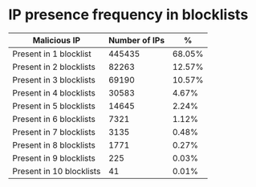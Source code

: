 # IP presence frequency in blocklists
| Malicious IP | Number of IPs | % |
|----|----|----|
| Present in 1 blocklist | 445435 | 68.05% |
| Present in 2 blocklists | 82263 | 12.57% |
| Present in 3 blocklists | 69190 | 10.57% |
| Present in 4 blocklists | 30583 | 4.67% |
| Present in 5 blocklists | 14645 | 2.24% |
| Present in 6 blocklists | 7321 | 1.12% |
| Present in 7 blocklists | 3135 | 0.48% |
| Present in 8 blocklists | 1771 | 0.27% |
| Present in 9 blocklists | 225 | 0.03% |
| Present in 10 blocklists | 41 | 0.01% |
